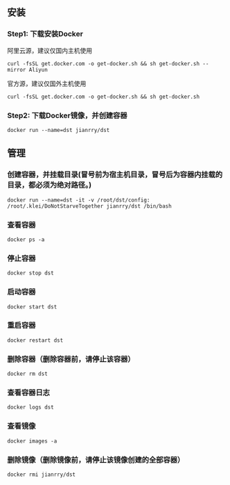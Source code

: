 ## 安装

### Step1: 下载安装Docker

阿里云源，建议仅国内主机使用

```
curl -fsSL get.docker.com -o get-docker.sh && sh get-docker.sh --mirror Aliyun
```

官方源，建议仅国外主机使用

```
curl -fsSL get.docker.com -o get-docker.sh && sh get-docker.sh
```

### Step2: 下载Docker镜像，并创建容器

```
docker run --name=dst jianrry/dst
```

## 管理

### 创建容器，并挂载目录(冒号前为宿主机目录，冒号后为容器内挂载的目录，都必须为绝对路径。)

```
docker run --name=dst -it -v /root/dst/config: /root/.klei/DoNotStarveTogether jianrry/dst /bin/bash
```

### 查看容器

```
docker ps -a
```

### 停止容器

```
docker stop dst
```

### 启动容器

```
docker start dst
```

### 重启容器

```
docker restart dst
```

### 删除容器（删除容器前，请停止该容器）

```
docker rm dst
```

### 查看容器日志

```
docker logs dst
```

### 查看镜像

```
docker images -a
```

### 删除镜像（删除镜像前，请停止该镜像创建的全部容器）

```
docker rmi jianrry/dst
```

 





